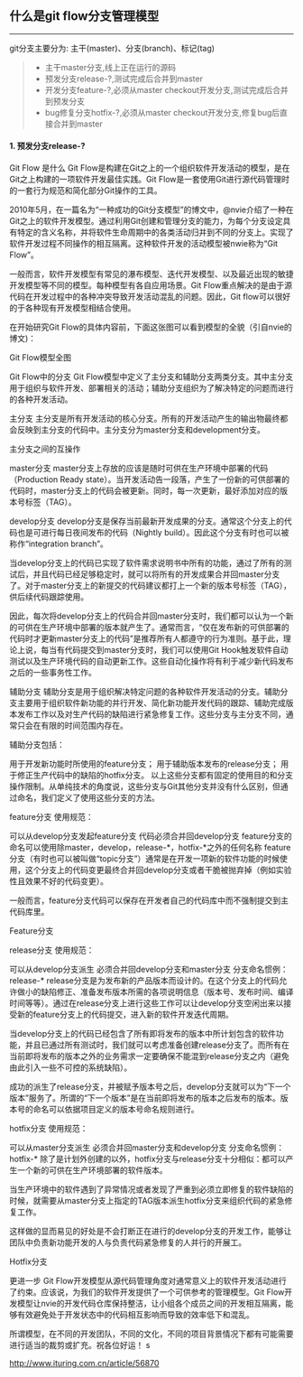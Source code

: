 ## 什么是git flow分支管理模型
------
git分支主要分为: 主干(master)、分支(branch)、标记(tag)

> * 主干master分支,线上正在运行的源码
> * 预发分支release-?,测试完成后合并到master
> * 开发分支feature-?,必须从master checkout开发分支,测试完成后合并到预发分支
> * bug修复分支hotfix-?,必须从master checkout开发分支,修复bug后直接合并到master

#### 1. 预发分支release-?













Git Flow 是什么
Git Flow是构建在Git之上的一个组织软件开发活动的模型，是在Git之上构建的一项软件开发最佳实践。Git Flow是一套使用Git进行源代码管理时的一套行为规范和简化部分Git操作的工具。

2010年5月，在一篇名为“一种成功的Git分支模型”的博文中，@nvie介绍了一种在Git之上的软件开发模型。通过利用Git创建和管理分支的能力，为每个分支设定具有特定的含义名称，并将软件生命周期中的各类活动归并到不同的分支上。实现了软件开发过程不同操作的相互隔离。这种软件开发的活动模型被nwie称为“Git Flow”。

一般而言，软件开发模型有常见的瀑布模型、迭代开发模型、以及最近出现的敏捷开发模型等不同的模型。每种模型有各自应用场景。Git Flow重点解决的是由于源代码在开发过程中的各种冲突导致开发活动混乱的问题。因此，Git flow可以很好的于各种现有开发模型相结合使用。

在开始研究Git Flow的具体内容前，下面这张图可以看到模型的全貌（引自nvie的博文)：

Git Flow模型全图

Git Flow中的分支
Git Flow模型中定义了主分支和辅助分支两类分支。其中主分支用于组织与软件开发、部署相关的活动；辅助分支组织为了解决特定的问题而进行的各种开发活动。

主分支
主分支是所有开发活动的核心分支。所有的开发活动产生的输出物最终都会反映到主分支的代码中。主分支分为master分支和development分支。

主分支之间的互操作

master分支
master分支上存放的应该是随时可供在生产环境中部署的代码（Production Ready state）。当开发活动告一段落，产生了一份新的可供部署的代码时，master分支上的代码会被更新。同时，每一次更新，最好添加对应的版本号标签（TAG）。

develop分支
develop分支是保存当前最新开发成果的分支。通常这个分支上的代码也是可进行每日夜间发布的代码（Nightly build）。因此这个分支有时也可以被称作“integration branch”。

当develop分支上的代码已实现了软件需求说明书中所有的功能，通过了所有的测试后，并且代码已经足够稳定时，就可以将所有的开发成果合并回master分支了。对于master分支上的新提交的代码建议都打上一个新的版本号标签（TAG），供后续代码跟踪使用。

因此，每次将develop分支上的代码合并回master分支时，我们都可以认为一个新的可供在生产环境中部署的版本就产生了。通常而言，“仅在发布新的可供部署的代码时才更新master分支上的代码”是推荐所有人都遵守的行为准则。基于此，理论上说，每当有代码提交到master分支时，我们可以使用Git Hook触发软件自动测试以及生产环境代码的自动更新工作。这些自动化操作将有利于减少新代码发布之后的一些事务性工作。

辅助分支
辅助分支是用于组织解决特定问题的各种软件开发活动的分支。辅助分支主要用于组织软件新功能的并行开发、简化新功能开发代码的跟踪、辅助完成版本发布工作以及对生产代码的缺陷进行紧急修复工作。这些分支与主分支不同，通常只会在有限的时间范围内存在。

辅助分支包括：

用于开发新功能时所使用的feature分支；
用于辅助版本发布的release分支；
用于修正生产代码中的缺陷的hotfix分支。
以上这些分支都有固定的使用目的和分支操作限制。从单纯技术的角度说，这些分支与Git其他分支并没有什么区别，但通过命名，我们定义了使用这些分支的方法。

feature分支
使用规范：

可以从develop分支发起feature分支
代码必须合并回develop分支
feature分支的命名可以使用除master，develop，release-*，hotfix-*之外的任何名称
feature分支（有时也可以被叫做“topic分支”）通常是在开发一项新的软件功能的时候使用，这个分支上的代码变更最终合并回develop分支或者干脆被抛弃掉（例如实验性且效果不好的代码变更）。

一般而言，feature分支代码可以保存在开发者自己的代码库中而不强制提交到主代码库里。

Feature分支

release分支
使用规范：

可以从develop分支派生
必须合并回develop分支和master分支
分支命名惯例：release-*
release分支是为发布新的产品版本而设计的。在这个分支上的代码允许做小的缺陷修正、准备发布版本所需的各项说明信息（版本号、发布时间、编译时间等等）。通过在release分支上进行这些工作可以让develop分支空闲出来以接受新的feature分支上的代码提交，进入新的软件开发迭代周期。

当develop分支上的代码已经包含了所有即将发布的版本中所计划包含的软件功能，并且已通过所有测试时，我们就可以考虑准备创建release分支了。而所有在当前即将发布的版本之外的业务需求一定要确保不能混到release分支之内（避免由此引入一些不可控的系统缺陷）。

成功的派生了release分支，并被赋予版本号之后，develop分支就可以为“下一个版本”服务了。所谓的“下一个版本”是在当前即将发布的版本之后发布的版本。版本号的命名可以依据项目定义的版本号命名规则进行。

hotfix分支
使用规范：

可以从master分支派生
必须合并回master分支和develop分支
分支命名惯例：hotfix-*
除了是计划外创建的以外，hotfix分支与release分支十分相似：都可以产生一个新的可供在生产环境部署的软件版本。

当生产环境中的软件遇到了异常情况或者发现了严重到必须立即修复的软件缺陷的时候，就需要从master分支上指定的TAG版本派生hotfix分支来组织代码的紧急修复工作。

这样做的显而易见的好处是不会打断正在进行的develop分支的开发工作，能够让团队中负责新功能开发的人与负责代码紧急修复的人并行的开展工。

Hotfix分支

更进一步
Git Flow开发模型从源代码管理角度对通常意义上的软件开发活动进行了约束。应该说，为我们的软件开发提供了一个可供参考的管理模型。Git Flow开发模型让nvie的开发代码仓库保持整洁，让小组各个成员之间的开发相互隔离，能够有效避免处于开发状态中的代码相互影响而导致的效率低下和混乱。

所谓模型，在不同的开发团队，不同的文化，不同的项目背景情况下都有可能需要进行适当的裁剪或扩充。祝各位好运！
s

http://www.ituring.com.cn/article/56870
